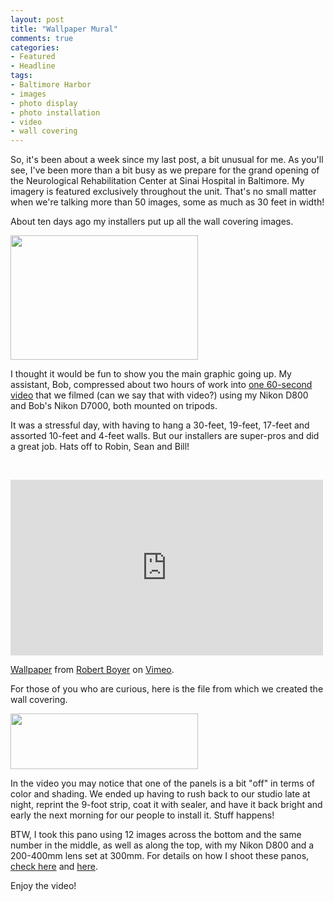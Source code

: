 ```yaml
---
layout: post
title: "Wallpaper Mural"
comments: true
categories:
- Featured
- Headline
tags:
- Baltimore Harbor
- images
- photo display
- photo installation
- video
- wall covering
---
```

So, it's been about a week since my last post, a bit unusual for me. As you'll see, I've been more than a bit busy as we prepare for the grand opening of the Neurological Rehabilitation Center at Sinai Hospital in Baltimore. My imagery is featured exclusively throughout the unit. That's no small matter when we're talking more than 50 images, some as much as 30 feet in width!

About ten days ago my installers put up all the wall covering images. 

<a href="http://blog.lesterpickerphoto.com/wp-content/uploads/2012/09/DSCF4507.jpg"><img src="http://blog.lesterpickerphoto.com/wp-content/uploads/2012/09/DSCF4507-300x199.jpg" alt="" title="DSCF4507" width="300" height="199" class="size-medium wp-image-2366"></a>

I thought it would be fun to show you the main graphic going up. My assistant, Bob, compressed about two hours of work into <a title="Hanging Wall Covering" href="http://vimeo.com/49613056">one 60-second video</a> that we filmed (can we say that with video?) using my Nikon D800 and Bob's Nikon D7000, both mounted on tripods.

It was a stressful day, with having to hang a 30-feet, 19-feet, 17-feet and assorted 10-feet and 4-feet walls. But our installers are super-pros and did a great job. Hats off to Robin, Sean and Bill!

 

<iframe src="http://player.vimeo.com/video/49613056" width="500" height="281" frameborder="0" webkitallowfullscreen mozallowfullscreen allowfullscreen></iframe> <p><a href="http://vimeo.com/49613056">Wallpaper</a> from <a href="http://vimeo.com/user8615735">Robert Boyer</a> on <a href="http://vimeo.com">Vimeo</a>.</p>
For those of you who are curious, here is the file from which we created the wall covering.

<a href="http://blog.lesterpickerphoto.com/wp-content/uploads/2012/09/harbor-flat-small1.jpg"><img class="size-medium wp-image-2360" title="Baltimore harbor" src="http://blog.lesterpickerphoto.com/wp-content/uploads/2012/09/harbor-flat-small1-300x89.jpg" alt="" width="300" height="89"></a>

In the video you may notice that one of the panels is a bit "off" in terms of color and shading. We ended up having to rush back to our studio late at night, reprint the 9-foot strip, coat it with sealer, and have it back bright and early the next morning for our people to install it. Stuff happens!

BTW, I took this pano using 12 images across the bottom and the same number in the middle, as well as along the top, with my Nikon D800 and a 200-400mm lens set at 300mm. For details on how I shoot these panos, <a title="Panoramas: Part 2" href="http://blog.lesterpickerphoto.com/2012/09/02/panoramas-part-2-how-i-do-it/">check here</a> and <a title="Panoramas: Part 1" href="http://blog.lesterpickerphoto.com/2012/08/21/panoramas-nail-your-nodal-points/">here</a>.

Enjoy the video!